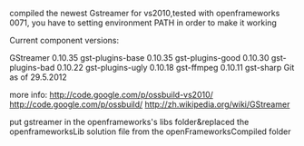 compiled the newest Gstreamer for vs2010,tested with openframeworks 0071,
you have to setting environment PATH in order to make it working

Current component versions:

GStreamer 0.10.35 
gst-plugins-base 0.10.35
gst-plugins-good 0.10.30
gst-plugins-bad 0.10.22
gst-plugins-ugly 0.10.18
gst-ffmpeg 0.10.11
gst-sharp Git as of 29.5.2012

more info:
http://code.google.com/p/ossbuild-vs2010/
http://code.google.com/p/ossbuild/
http://zh.wikipedia.org/wiki/GStreamer

put gstreamer in the openframeworks's libs folder&replaced the openframeworksLib solution file from the openFrameworksCompiled folder